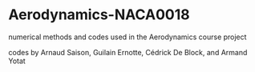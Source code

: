 # Aerodynamics-NACA0018
numerical methods and codes used in the Aerodynamics course project

codes by
Arnaud Saison,
Guilain Ernotte,
Cédrick De Block, and
Armand Yotat
